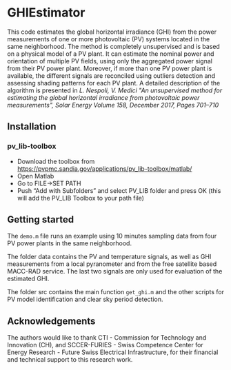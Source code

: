 # GHIEstimator
This code estimates the global horizontal irradiance (GHI) from the power measurements of one or more photovoltaic (PV) systems located in the same neighborhood. The method is completely unsupervised and is based on a physical model of a PV plant. It can estimate the nominal power and orientation of multiple PV fields, using only the aggregated power signal from their PV power plant. Moreover, if more than one PV power plant is available, the different signals are reconciled using outliers detection and assessing shading patterns for each PV plant.
A detailed description of the algorithm is presented in 
*L. Nespoli, V. Medici "An unsupervised method for estimating the global horizontal irradiance from photovoltaic power measurements", Solar Energy Volume 158, December 2017, Pages 701–710*

## Installation
### pv_lib-toolbox
- Download the toolbox from https://pvpmc.sandia.gov/applications/pv_lib-toolbox/matlab/
- Open Matlab
- Go to FILE->SET PATH
- Push “Add with Subfolders” and select PV_LIB folder and press OK (this will add the PV_LIB Toolbox to your path file)

## Getting started
The `demo.m` file runs an example using 10 minutes sampling data from four PV power plants in the same neighborhood. 

The folder data contains the PV and temperature signals, as well as GHI measurements from a local pyranometer and from the free satellite based MACC-RAD service. The last two signals are only used for evaluation of the estimated GHI.

The folder src contains the main function `get_ghi.m` and the other scripts for PV model identification and clear sky period detection. 

## Acknowledgements
The authors would like to thank CTI - Commission for Technology and Innovation (CH), and SCCER-FURIES - Swiss Competence Center for Energy Research - Future Swiss Electrical Infrastructure, for their financial and technical support to this research work.
